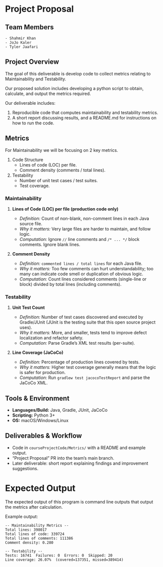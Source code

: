 # Project Proposal
## Team Members
    - Shahmir Khan
    - JoJo Kaler
    - Tyler Jaafari

## Project Overview

The goal of this deliverable is develop code to collect metrics relating to Maintainability and Testability.

Our proposed solution includes developing a python script to obtain, calculate, and output the metrics required.

Our deliverable includes:

1. Reproducible code that computes maintainability and testability metrics.
2. A short report discussing results, and a README.md for instructions on how to run the code.

## Metrics

For Maintainability we will be focusing on 2 key metrics.

1. Code Structure
    - Lines of code (LOC) per file.
    - Comment density (comments / total lines).
2. Testability
    - Number of unit test cases / test suites.
    - Test coverage.

### Maintainability

1. **Lines of Code (LOC) per file (production code only)**  
   - *Definition:* Count of non-blank, non-comment lines in each Java source file. 
   - *Why it matters:* Very large files are harder to maintain, and follow logic.
   - *Computation:* Ignore `//` line comments and `/* ... */` block comments. Ignore blank lines.

2. **Comment Density**  
   - *Definition:* `commented lines / total lines` for each Java file.  
   - *Why it matters:* Too few comments can hurt understandability; too many can indicate code smell or duplication of obvious logic.  
   - *Computation:* Count lines considered comments (single-line or block) divided by total lines (including comments).

### Testability
1. **Unit Test Count**  
   - *Definition:* Number of test cases discovered and executed by Gradle/JUnit (JUnit is the testing suite that this open source project uses).  
   - *Why it matters:* More, and smaller, tests tend to improve defect localization and refactor safety.  
   - *Computation:* Parse Gradle’s XML test results (per-suite).

2. **Line Coverage (JaCoCo)**  
   - *Definition:* Percentage of production lines covered by tests.  
   - *Why it matters:* Higher test coverage generally means that the logic is safer for production.  
   - *Computation:* Run `gradlew test jacocoTestReport` and parse the JaCoCo XML.

## Tools & Environment
- **Languages/Build:** Java, Gradle, JUnit, JaCoCo  
- **Scripting:** Python 3+  
- **OS:** macOS/Windows/Linux

## Deliverables & Workflow
- Code in `courseProjectCode/Metrics/` with a README and example output.
- “Project Proposal” PR into the team’s main branch.
- Later deliverable: short report explaining findings and improvement suggestions.

# Expected Output

The expected output of this program is command line outputs that output the metrics after calculation. 

Example output:

```
-- Maintainability Metrics --
Total lines: 398017
Total lines of code: 339724
Total lines of comments: 111386
Comment density: 0.280

-- Testability --
Tests: 16741  Failures: 0  Errors: 0  Skipped: 20
Line coverage: 26.07%  (covered=137351, missed=389414)
```
